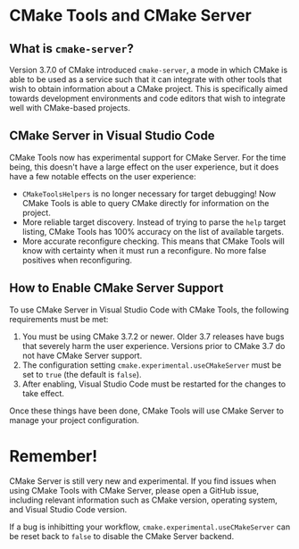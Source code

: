 # CMake Tools and CMake Server

## What is `cmake-server`?

Version 3.7.0 of CMake introduced `cmake-server`, a mode in which CMake is able
to be used as a service such that it can integrate with other tools that wish to
obtain information about a CMake project. This is specifically aimed towards
development environments and code editors that wish to integrate well with
CMake-based projects.

## CMake Server in Visual Studio Code

CMake Tools now has experimental support for CMake Server. For the time being,
this doesn't have a large effect on the user experience, but it does have a few
notable effects on the user experience:

- `CMakeToolsHelpers` is no longer necessary for target debugging! Now CMake
  Tools is able to query CMake directly for information on the project.
- More reliable target discovery. Instead of trying to parse the `help` target
  listing, CMake Tools has 100% accuracy on the list of available targets.
- More accurate reconfigure checking. This means that CMake Tools will know with
  certainty when it must run a reconfigure. No more false positives when
  reconfiguring.

## How to Enable CMake Server Support

To use CMake Server in Visual Studio Code with CMake Tools, the following
requirements must be met:

1. You must be using CMake 3.7.2 or newer. Older 3.7 releases have bugs that
   severely harm the user experience. Versions prior to CMake 3.7 do not have
   CMake Server support.
2. The configuration setting `cmake.experimental.useCMakeServer` must be set to
   `true` (the default is `false`).
3. After enabling, Visual Studio Code must be restarted for the changes to take
   effect.

Once these things have been done, CMake Tools will use CMake Server to manage
your project configuration.

# Remember!

CMake Server is still very new and experimental. If you find issues when using
CMake Tools with CMake Server, please open a GitHub issue, including relevant
information such as CMake version, operating system, and Visual Studio Code
version.

If a bug is inhibitting your workflow, `cmake.experimental.useCMakeServer` can
be reset back to `false` to disable the CMake Server backend.